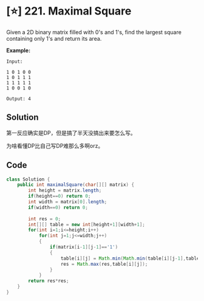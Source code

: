 # [⭐] 221. Maximal Square

Given a 2D binary matrix filled with 0's and 1's, find the largest square containing only 1's and return its area.

**Example:**

```
Input: 

1 0 1 0 0
1 0 1 1 1
1 1 1 1 1
1 0 0 1 0

Output: 4
```



## Solution

第一反应确实是DP，但是搞了半天没搞出来要怎么写。

为啥看懂DP比自己写DP难那么多啊orz。



## Code

```java
class Solution {
    public int maximalSquare(char[][] matrix) {
        int height = matrix.length;
        if(height==0) return 0;
        int width = matrix[0].length;
        if(width==0) return 0;
        
        int res = 0;
        int[][] table = new int[height+1][width+1];
        for(int i=1;i<=height;i++)
            for(int j=1;j<=width;j++)
            {
                if(matrix[i-1][j-1]=='1')
                {
                    table[i][j] = Math.min(Math.min(table[i][j-1],table[i-1][j]),table[i-1][j-1]) + 1;
                    res = Math.max(res,table[i][j]);
                }                
            }
        return res*res;
    }
}
```

